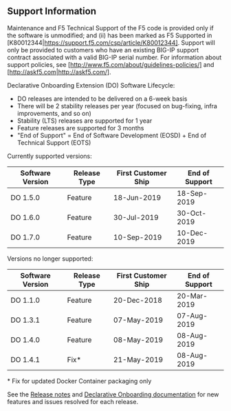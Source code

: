 ## Support Information

Maintenance and F5 Technical Support of the F5 code is provided only if the software is unmodified; and (ii) has been marked as F5 Supported in [K80012344|https://support.f5.com/csp/article/K80012344]. Support will only be provided to customers who have an existing BIG-IP support contract associated with a valid BIG-IP serial number. For information about support policies, see [http://www.f5.com/about/guidelines-policies/] and [http://askf5.com|http://askf5.com/].

Declarative Onboarding Extension (DO) Software Lifecycle:
* DO releases are intended to be delivered on a 6-week basis
* There will be 2 stability releases per year (focused on bug-fixing, infra improvements, and so on)
* Stability (LTS) releases are supported for 1 year
* Feature releases are supported for 3 months
* "End of Support" = End of Software Development (EOSD) + End of Technical Support (EOTS)

Currently supported versions:

| Software Version  | Release Type  | First Customer Ship |End of Support   |
|------------------ |---------------|---------------------|-----------------|
| DO 1.5.0          | Feature       | 18-Jun-2019         | 18-Sep-2019     |
| DO 1.6.0          | Feature       | 30-Jul-2019         | 30-Oct-2019     |
| DO 1.7.0          | Feature       | 10-Sep-2019         | 10-Dec-2019     |



Versions no longer supported:

| Software Version | Release Type  | First Customer Ship | End of  Support |
|------------------|---------------|---------------------|-----------------|
| DO 1.1.0         | Feature       | 20-Dec-2018         | 20-Mar-2019     |
| DO 1.3.1	       | Feature       | 07-May-2019         | 07-Aug-2019     |
| DO 1.4.0	       | Feature       | 08-May-2019         | 08-Aug-2019     |
| DO 1.4.1         | Fix*          | 21-May-2019         | 08-Aug-2019     |

\* Fix for updated Docker Container packaging only

See the [Release notes](https://github.com/F5Networks/f5-declarative-onboarding/releases) and [Declarative Onboarding documentation](https://clouddocs.f5.com/products/extensions/f5-declarative-onboarding/latest/) for new features and issues resolved for each release.

